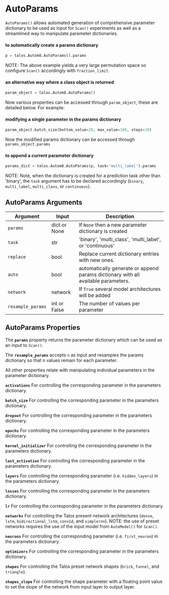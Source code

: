 # AutoParams

`AutoParams()` allows automated generation of comprehensive parameter dictionary to be used as input for `Scan()` experiments as well as a streamlined way to manipulate parameter dictionaries.

#### to automatically create a params dictionary

```python
p = talos.Autom8.AutoParams().params

```
NOTE: The above example yields a very large permutation space so configure `Scan()` accordingly with `fraction_limit`.

#### an alternative way where a class object is returned

```python
param_object = talos.Autom8.AutoParams()

```

Now various properties can be accessed through `param_object`, these are detailed below. For example:

#### modifying a single parameter in the params dictionary

```python
param_object.batch_size(bottom_value=20, max_value=100, steps=10)
```

Now the modified params dictionary can be accessed through `params_object.params`

#### to append a current parameter dictionary

```python
params_dict = talos.Autom8.AutoParams(p, task='multi_label').params

```
NOTE: Note, when the dictionary is created for a prediction task other than 'binary', the `task` argument has to be declared accordingly (`binary`, `multi_label`, `multi_class`, or `continuous`).

## AutoParams Arguments

Argument | Input | Description
--------- | ------- | -----------
`params` | dict or None | If `None` then a new parameter dictionary is created
`task` | str | 'binary', 'multi_class', 'multi_label', or 'continuous'
`replace` | bool | Replace current dictionary entries with new ones.
`auto` | bool | automatically generate or append params dictionary with all available parameters.
`network` | network | If `True` several model architectures will be added
`resample_params` | int or False | The number of values per parameter

## AutoParams Properties

The **`params`** property returns the parameter dictionary which can be used as an input to `Scan()`.

The **`resample_params`** accepts `n` as input and resamples the params dictionary so that n values remain for each parameter.

All other properties relate with manipulating individual parameters in the parameter dictionary.

**`activations`** For controlling the corresponding parameter in the parameters dictionary.

**`batch_size`** For controlling the corresponding parameter in the parameters dictionary.

**`dropout`** For controlling the corresponding parameter in the parameters dictionary.

**`epochs`** For controlling the corresponding parameter in the parameters dictionary.

**`kernel_initializer`** For controlling the corresponding parameter in the parameters dictionary.

**`last_activation`** For controlling the corresponding parameter in the parameters dictionary.

**`layers`** For controlling the corresponding parameter (i.e. `hidden_layers`) in the parameters dictionary.

**`losses`** For controlling the corresponding parameter in the parameters dictionary.

**`lr`** For controlling the corresponding parameter in the parameters dictionary.

**`networks`** For controlling the Talos present network architectures (`dense`, `lstm`, `bidirectional_lstm`, `conv1d`, and `simplernn`). NOTE: the use of preset networks requires the use of the input model from `AutoModel()` for `Scan()`.

**`neurons`** For controlling the corresponding parameter (i.e. `first_neuron`) in the parameters dictionary.

**`optimizers`** For controlling the corresponding parameter in the parameters dictionary.

**`shapes`** For controlling the Talos preset network shapes (`brick`, `funnel`, and `triangle`).

**`shapes_slope`** For controlling the shape parameter with a floating point value to set the slope of the network from input layer to output layer.
